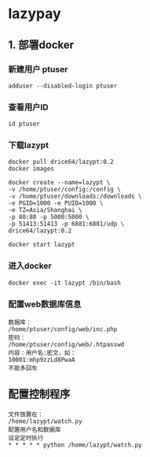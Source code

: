 # lazypay
## 1. 部署docker

### 新建用户 ptuser
```
adduser --disabled-login ptuser
```
### 查看用户ID
```
id ptuser
```
### 下载lazypt
```
docker pull drice64/lazypt:0.2
docker images

docker create --name=lazypt \
-v /home/ptuser/config:/config \
-v /home/ptuser/downloads:/downloads \
-e PGID=1000 -e PUID=1000 \
-e TZ=Asia/Shanghai \
-p 80:80 -p 5000:5000 \
-p 51413:51413 -p 6881:6881/udp \
drice64/lazypt:0.2

docker start lazypt

```
### 进入docker
```
docker exec -it lazypt /bin/bash
```
### 配置web数据库信息
```
数据库：
/home/ptuser/config/web/inc.php
密码：
/home/ptuser/config/web/.htpasswd
内容：用户名:密文，如：
10001:mhp9zzLd8PwaA
不能多回车
```

## 配置控制程序
```
文件放置在：
/home/lazypt/watch.py
配置用户名和数据库
设定定时执行
* * * * * python /home/lazypt/watch.py
```
